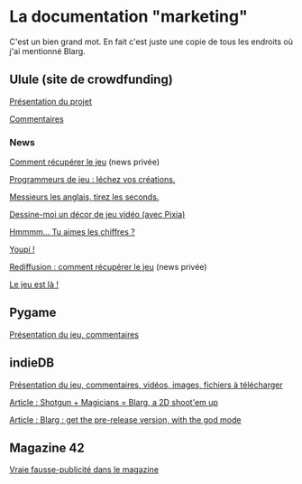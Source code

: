 # La documentation "marketing"

C'est un bien grand mot. En fait c'est juste une copie de tous les endroits où j'ai mentionné Blarg.


## Ulule (site de crowdfunding)

[Présentation du projet](ulule/presentation_projet.md)

[Commentaires](ulule/commentaires.md)

### News

[Comment récupérer le jeu](ulule/news_01_recuperer_le_jeu.md) (news privée)

[Programmeurs de jeu : léchez vos créations.](ulule/news_02_lechez_vos_creations.md)

[Messieurs les anglais, tirez les seconds.](ulule/news_03_messieurs_anglais_tirez_seconds.md)

[Dessine-moi un décor de jeu vidéo (avec Pixia)](ulule/news_04_dessine_moi_un_decor_de_jeu.md)

[Hmmmm... Tu aimes les chiffres ?](ulule/news_05_tu_aimes_les_chiffres.md)

[Youpi !](ulule/news_06_youpi.md)

[Rediffusion : comment récupérer le jeu](ulule/news_07_recuperer_le_jeu.md) (news privée)

[Le jeu est là !](ulule/news_08_le_jeu_est_la.md)


## Pygame

[Présentation du jeu, commentaires](pygame/blarg.md)


## indieDB

[Présentation du jeu, commentaires, vidéos, images, fichiers à télécharger](indiedb/summary.md)

[Article : Shotgun + Magicians = Blarg, a 2D shoot'em up](indiedb/article_01.md)

[Article : Blarg : get the pre-release version, with the god mode](indiedb/article_02.md)


## Magazine 42

[Vraie fausse-publicité dans le magazine](magazine_42/publicite.md)
